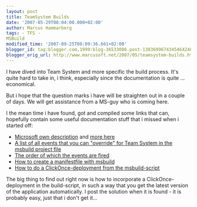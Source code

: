 ```yaml
---
layout: post
title: TeamSystem Builds
date: '2007-05-29T08:04:00.000+02:00'
author: Marcus Hammarberg
tags: - TFS -
MSBuild
modified_time: '2007-09-25T08:09:36.661+02:00'
blogger_id: tag:blogger.com,1999:blog-36533086.post-1383699674345464248
blogger_orig_url: http://www.marcusoft.net/2007/05/teamsystem-builds.html
---
```


I have dived
into Team System and more specific the build process. It's quite hard to
take in, i think, especially since the documentation is quite ...
economical.

But i hope that the question marks i have will be straighten out in a
couple of days. We will get assistance from a MS-guy who is coming
here.

I the mean time i have found, got and compiled some links that can,
hopefully contain some useful documentation stuff that i missed when i
started off:

-   [Microsoft own
    description](http://msdn2.microsoft.com/en-us/library/ms400710(VS.80).aspx)
    and [more
    here](http://msdn2.microsoft.com/en-us/library/ms400688(VS.80).aspx)
-   [A list of all events that you can "override" for Team System in the
    <span id="SPELLING_ERROR_0"
    class="blsp-spelling-error">msbuild</span> project
    file](http://blogs.msdn.com/nagarajp/archive/2005/10/27/485980.aspx)
-   [The order of which the events are
    fired](http://blogs.msdn.com/nagarajp/archive/2005/11/03/488876.aspx)
-   [How to create a <span>manifestfile</span> with <span
    id="SPELLING_ERROR_2"
    class="blsp-spelling-error">msbuild</span>](http://blogs.msdn.com/echarran/archive/2006/08/09/693284.aspx)
-   [How to do a <span>ClickOnce</span>-deployment from the
    <span>msbuild</span>-script](http://blogs.vertigosoftware.com/teamsystem/archive/2007/02/20/Incorporating_a_ClickOnce_Application_into_your_Team_Build.aspx)

The big thing to find out right now is how to incorporate a <span
id="SPELLING_ERROR_5"
class="blsp-spelling-error">ClickOnce</span>-deployment in the
build-script, in such a way that you get the latest version of the
application automatically. I post the solution when it is found - it is
probably easy, just that i don't get it...
